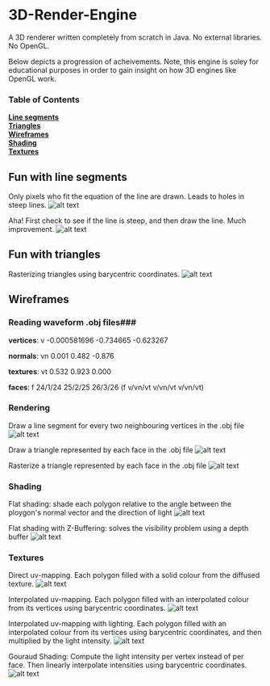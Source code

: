 # 3D-Render-Engine
A 3D renderer written completely from scratch in Java. No external libraries. No OpenGL.

Below depicts a progression of acheivements.
Note, this engine is soley for educational purposes in order to gain insight on how 3D engines like OpenGL work.

### Table of Contents
**[Line segments](#fun-with-line-segments)**  
**[Triangles](#fun-with-triangles)**  
**[Wireframes](#wireframes)**  
**[Shading](#shading)**  
**[Textures](#textures)**

## Fun with line segments ##
Only pixels who fit the equation of the line are drawn. Leads to holes in steep lines.
![alt text](https://raw.githubusercontent.com/YArane/3D-Render-Engine/master/home/yarden/workspace/3D%20Render%20Engine/res/examples/LineSegments1.png?raw=true "Primitive Method")


Aha! First check to see if the line is steep, and then draw the line. Much improvement.
![alt text](https://raw.githubusercontent.com/YArane/3D-Render-Engine/master/home/yarden/workspace/3D%20Render%20Engine/res/examples/LineSegments2.png?raw=true "Robust Method")

## Fun with triangles ##
Rasterizing triangles using barycentric coordinates.
![alt text](https://raw.githubusercontent.com/YArane/3D-Render-Engine/master/home/yarden/workspace/3D%20Render%20Engine/res/examples/TriangleRasterization.png?raw=true "Barycentric Coordinates")

## Wireframes ##
### Reading waveform .obj files###
__vertices__:
v -0.000581696 -0.734665 -0.623267

__normals__:
vn 0.001 0.482 -0.876

__textures__:
vt 0.532 0.923 0.000

__faces__:
f 24/1/24 25/2/25 26/3/26
(f v/vn/vt v/vn/vt v/vn/vt)

### Rendering ###

Draw a line segment for every two neighbouring vertices in the .obj file
![alt text](https://raw.githubusercontent.com/YArane/3D-Render-Engine/master/home/yarden/workspace/3D%20Render%20Engine/res/examples/WireFrame1.png?raw=true "Line Segments")

Draw a triangle represented by each face in the .obj file
![alt text](https://raw.githubusercontent.com/YArane/3D-Render-Engine/master/home/yarden/workspace/3D%20Render%20Engine/res/examples/WireFrame2.png?raw=true "Triangles")

Rasterize a triangle represented by each face in the .obj file
![alt text](https://raw.githubusercontent.com/YArane/3D-Render-Engine/master/home/yarden/workspace/3D%20Render%20Engine/res/examples/WireFrame3.png?raw=true "Rasterized Triangles")

### Shading ###
Flat shading: shade each polygon relative to the angle between the ploygon's normal vector and the direction of light
![alt text](https://raw.githubusercontent.com/YArane/3D-Render-Engine/master/home/yarden/workspace/3D%20Render%20Engine/res/examples/Shader1.png?raw=true "Flat Shading")

Flat shading with Z-Buffering: solves the visibility problem using a depth buffer
![alt text](https://raw.githubusercontent.com/YArane/3D-Render-Engine/master/home/yarden/workspace/3D%20Render%20Engine/res/examples/Shader2.png?raw=true "Z-Buffering")

### Textures ###
Direct uv-mapping. Each polygon filled with a solid colour from the diffused texture.
![alt text](https://raw.githubusercontent.com/YArane/3D-Render-Engine/master/home/yarden/workspace/3D%20Render%20Engine/res/examples/TextureShader1.png?raw=true "Texture Shading")

Interpolated uv-mapping. Each polygon filled with an interpolated colour from its vertices using barycentric coordinates.
![alt text](https://raw.githubusercontent.com/YArane/3D-Render-Engine/master/home/yarden/workspace/3D%20Render%20Engine/res/examples/TextureShader2.png?raw=true "Interpolated Shading")

Interpolated uv-mapping with lighting. Each polygon filled with an interpolated colour from its vertices using barycentric coordinates, and then multiplied by the light intensity.
![alt text](https://raw.githubusercontent.com/YArane/3D-Render-Engine/master/home/yarden/workspace/3D%20Render%20Engine/res/examples/TextureShader3.png?raw=true "Interpolated Shading (lighted)")

Gouraud Shading: Compute the light intensity per vertex instead of per face. Then linearly interpolate intensities using barycentric coordinates.
![alt text](https://raw.githubusercontent.com/YArane/3D-Render-Engine/master/home/yarden/workspace/3D%20Render%20Engine/res/examples/GouraudShader.png?raw=true "Gouraud Shading (lighted)")

